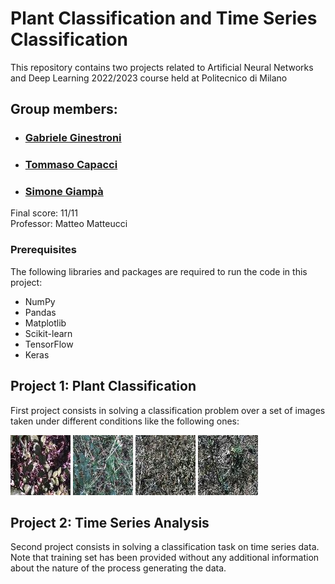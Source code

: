 # Plant Classification and Time Series Classification

This repository contains two projects related to Artificial Neural Networks and Deep Learning 2022/2023 course held at Politecnico di Milano

## Group members:
- ###  [Gabriele Ginestroni](https://github.com/gabrieleginestroni)
- ###  [Tommaso Capacci](https://github.com/TommasoCapacci)
- ###  [Simone Giampà](https://github.com/SimonGiampy)

Final score: 11/11 <br>
Professor: Matteo Matteucci 

### Prerequisites

The following libraries and packages are required to run the code in this project:

- NumPy
- Pandas
- Matplotlib
- Scikit-learn
- TensorFlow
- Keras

## Project 1: Plant Classification
First project consists in solving a classification problem over a set of images taken under different conditions like the following ones:

![Alt text](Homework1/Code/training_data_final/Species1/00000.jpg)
![Alt text](Homework1/Code/training_data_final/Species2/00000.jpg)
![Alt text](Homework1/Code/training_data_final/Species3/00000.jpg)
![Alt text](Homework1/Code/training_data_final/Species4/00000.jpg)

## Project 2: Time Series Analysis
Second project consists in solving a classification task on time series data. Note that training set has been provided without any additional information about the nature of the process generating the data.
